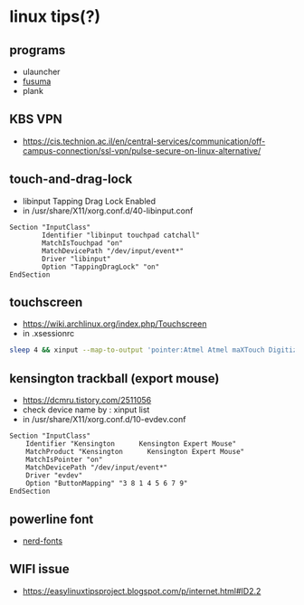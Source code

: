 # linux tips(?)

## programs

- ulauncher
- [fusuma](https://github.com/iberianpig/fusuma)
- plank

## KBS VPN

- <https://cis.technion.ac.il/en/central-services/communication/off-campus-connection/ssl-vpn/pulse-secure-on-linux-alternative/>

## touch-and-drag-lock

- libinput Tapping Drag Lock Enabled
- in /usr/share/X11/xorg.conf.d/40-libinput.conf

```
Section "InputClass"
        Identifier "libinput touchpad catchall"
        MatchIsTouchpad "on"
        MatchDevicePath "/dev/input/event*"
        Driver "libinput"
        Option "TappingDragLock" "on"
EndSection
```

## touchscreen

- <https://wiki.archlinux.org/index.php/Touchscreen>
- in .xsessionrc

```bash
sleep 4 && xinput --map-to-output 'pointer:Atmel Atmel maXTouch Digitizer' "eDP-1" &
```

## kensington trackball (export mouse)

- <https://dcmru.tistory.com/2511056>
- check device name by : xinput list
- in /usr/share/X11/xorg.conf.d/10-evdev.conf

```
Section "InputClass"
	Identifier "Kensington      Kensington Expert Mouse"
	MatchProduct "Kensington      Kensington Expert Mouse"
	MatchIsPointer "on"
	MatchDevicePath "/dev/input/event*"
	Driver "evdev"
	Option "ButtonMapping" "3 8 1 4 5 6 7 9"
EndSection
```

## powerline font

- [nerd-fonts](https://github.com/ryanoasis/nerd-fonts)

## WIFI issue

- <https://easylinuxtipsproject.blogspot.com/p/internet.html#ID2.2>
